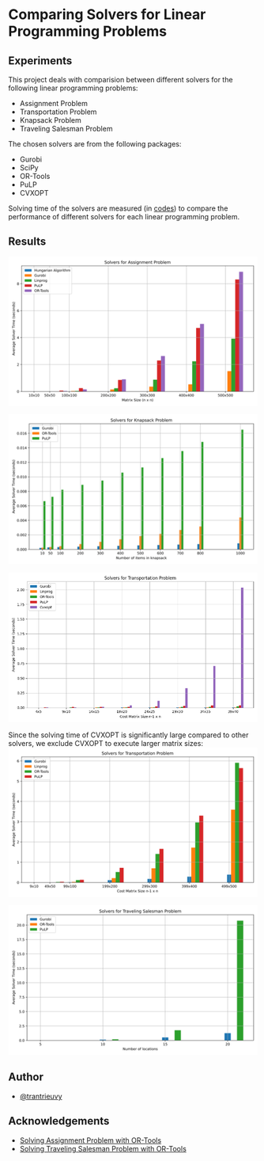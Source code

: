 # Comparing Solvers for Linear Programming Problems


## Experiments


This project deals with comparision between different solvers for the following linear programming problems:
- Assignment Problem
- Transportation Problem
- Knapsack Problem
- Traveling Salesman Problem


The chosen solvers are from the following packages:
- Gurobi
- SciPy
- OR-Tools
- PuLP
- CVXOPT


Solving time of the solvers are measured (in [codes](/codes)) to compare the performance of different solvers for each linear programming problem.


## Results

![Solvers for Assignment Problem](/results/assignment_plot.svg "Solvers for Assignment Problem")

![Solvers for Knapsack Problem](/results/knapsack_plot.svg "Solvers for Knapsack Problem")

![Solvers (including CVXOPT) for Transportation Problem](/results/transportation_plot_include_cvxopt.png "Solvers (including CVXOPT) for Transportation Problem")

Since the solving time of CVXOPT is significantly large compared to other solvers, we exclude CVXOPT to execute larger matrix sizes:
![Solvers for Transportation Problem](/results/transportation_plot.svg "Solvers for Transportation Problem")

![Solvers for Traveling Salesman Problem](/results/tsp_plot_small.svg "Solvers for Traveling Salesman Problem")


## Author

- [@trantrieuvy](https://www.github.com/trantrieuvy)


## Acknowledgements

 - [Solving Assignment Problem with OR-Tools](https://developers.google.com/optimization/assignment/assignment_example?hl=en)
 - [Solving Traveling Salesman Problem with OR-Tools](https://developers.google.com/optimization/routing/tsp?hl=en)
